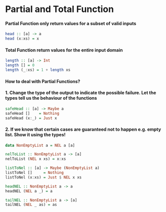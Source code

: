 # Partial and Total Function

#### Partial Function only return values for a subset of valid inputs
```haskell
head :: [a] -> a
head (x:xs) = x
```

#### Total Function return values for the entire input domain  
```haskell
length :: [a] -> Int
length [] = 0
length (_:xs) = 1 + length xs  
```

#### How to deal with Partial Functions?
#### 1. Change the type of the output to indicate the possible failure. Let the types tell us the behaviour of the functions
```haskell
safeHead :: [a] -> Maybe a
safeHead []    = Nothing
safeHead (x:_) = Just x
```
#### 2. If we know that certain cases are guaranteed not to happen e.g. empty list. Show it using the types!
```haskell
data NonEmptyList a = NEL a [a]

nelToList :: NonEmptyList a -> [a]
nelToList (NEL x xs) = x:xs

listToNel :: [a] -> Maybe (NonEmptyList a)
listToNel []     = Nothing
listToNel (x:xs) = Just $ NEL x xs

headNEL :: NonEmptyList a -> a
headNEL (NEL a _) = a

tailNEL :: NonEmptyList a -> [a]
tailNEL (NEL _ as) = as
```
